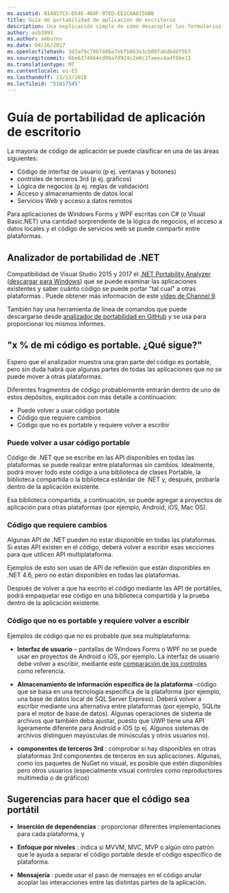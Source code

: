 ```yaml
---
ms.assetid: 814857C5-D54E-469F-97ED-EE1CAA0156BB
title: Guía de portabilidad de aplicación de escritorio
description: Una explicación simple de cómo desacoplar los formularios de Windows existentes o las aplicaciones de WPF para crear aplicaciones multiplataforma para ejecutarse en macOS, iOS, Android, así como para UWP y Windows 10.
author: asb3993
ms.author: amburns
ms.date: 04/26/2017
ms.openlocfilehash: 3d3af9c78b7486e7ebfb063a3cb00fabdbd0f5b7
ms.sourcegitcommit: 6be6374664cd96a7d924c2e0c37aeec4adf8be13
ms.translationtype: MT
ms.contentlocale: es-ES
ms.lasthandoff: 11/13/2018
ms.locfileid: "51617545"
---
```

# <a name="desktop-app-porting-guidance"></a>Guía de portabilidad de aplicación de escritorio

La mayoría de código de aplicación se puede clasificar en una de las áreas siguientes:

* Código de interfaz de usuario (p ej. ventanas y botones)
* controles de terceros 3rd (p ej. gráficos)
* Lógica de negocios (p ej. reglas de validación)
* Acceso y almacenamiento de datos local
* Servicios Web y acceso a datos remotos

Para aplicaciones de Windows Forms y WPF escritas con C# (o Visual Basic.NET) una cantidad sorprendente de la lógica de negocios, el acceso a datos locales y el código de servicios web se puede compartir entre plataformas.

## <a name="net-portability-analyzer"></a>Analizador de portabilidad de .NET

Compatibilidad de Visual Studio 2015 y 2017 el [.NET Portability Analyzer](https://docs.microsoft.com/dotnet/articles/standard/portability-analyzer) ([descargar para Windows](https://marketplace.visualstudio.com/items?itemName=ConnieYau.NETPortabilityAnalyzer)) que se puede examinar las aplicaciones existentes y saber cuánto código se puede portar "tal cual" a otras plataformas . Puede obtener más información de este [vídeo de Channel 9](https://channel9.msdn.com/Blogs/Seth-Juarez/A-Brief-Look-at-the-NET-Portability-Analyzer).

También hay una herramienta de línea de comandos que puede descargarse desde [analizador de portabilidad en GitHub](https://github.com/Microsoft/dotnet-apiport) y se usa para proporcionar los mismos informes.

## <a name="x-of-my-code-is-portable-what-next"></a>"x % de mi código es portable. ¿Qué sigue?"

Espero que el analizador muestra una gran parte del código es portable, pero sin duda habrá que algunas partes de todas las aplicaciones que _no_ se puede mover a otras plataformas.

Diferentes fragmentos de código probablemente entrarán dentro de uno de estos depósitos, explicados con más detalle a continuación:

* Puede volver a usar código portable
* Código que requiere cambios
* Código que no es portable y requiere volver a escribir

### <a name="re-useable-portable-code"></a>Puede volver a usar código portable

Código de .NET que se escribe en las API disponibles en todas las plataformas se puede realizar entre plataformas sin cambios. Idealmente, podrá mover todo este código a una biblioteca de clases Portable, la biblioteca compartida o la biblioteca estándar de .NET y, después, probarla dentro de la aplicación existente.

Esa biblioteca compartida, a continuación, se puede agregar a proyectos de aplicación para otras plataformas (por ejemplo, Android, iOS, Mac OS).

### <a name="code-that-requires-changes"></a>Código que requiere cambios

Algunas API de .NET pueden no estar disponible en todas las plataformas. Si estas API existen en el código, deberá volver a escribir esas secciones para que utilicen API multiplataforma.

Ejemplos de esto son usan de API de reflexión que están disponibles en .NET 4.6, pero no están disponibles en todas las plataformas.

Después de volver a que ha escrito el código mediante las API de portátiles, podrá empaquetar ese código en una biblioteca compartida y la prueba dentro de la aplicación existente.

### <a name="code-that-isnt-portable-and-requires-a-re-write"></a>Código que no es portable y requiere volver a escribir

Ejemplos de código que no es probable que sea multiplataforma:

- **Interfaz de usuario** – pantallas de Windows Forms o WPF no se puede usar en proyectos de Android o iOS, por ejemplo. La interfaz de usuario debe volver a escribir, mediante este [comparación de los controles](~/cross-platform/desktop/controls/index.md) como referencia.

- **Almacenamiento de información específica de la plataforma** -código que se basa en una tecnología específica de la plataforma (por ejemplo, una base de datos local de SQL Server Express). Deberá volver a escribir mediante una alternativa entre plataformas (por ejemplo, SQLite para el motor de base de datos).
Algunas operaciones de sistema de archivos que también deba ajustar, puesto que UWP tiene una API ligeramente diferente para Android e iOS (p ej. Algunos sistemas de archivos distinguen mayúsculas de minúsculas y otros usuarios no).

- **componentes de terceros 3rd** : comprobar si hay disponibles en otras plataformas 3rd componentes de terceros en sus aplicaciones. Algunas, como los paquetes de NuGet no visual, es posible que estén disponibles pero otros usuarios (especialmente visual controles como reproductores multimedia o de gráficos)

## <a name="tips-for-making-code-portable"></a>Sugerencias para hacer que el código sea portátil

- **Inserción de dependencias** : proporcionar diferentes implementaciones para cada plataforma, y

- **Enfoque por niveles** : indica si MVVM, MVC, MVP o algún otro patrón que le ayuda a separar el código portable desde el código específico de plataforma.

- **Mensajería** : puede usar el paso de mensajes en el código anular acoplar las interacciones entre las distintas partes de la aplicación.
